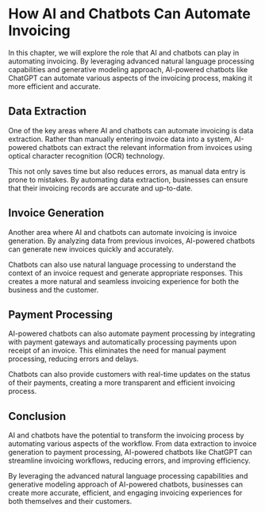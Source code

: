 How AI and Chatbots Can Automate Invoicing
========================================================================================================

In this chapter, we will explore the role that AI and chatbots can play in automating invoicing. By leveraging advanced natural language processing capabilities and generative modeling approach, AI-powered chatbots like ChatGPT can automate various aspects of the invoicing process, making it more efficient and accurate.

Data Extraction
---------------

One of the key areas where AI and chatbots can automate invoicing is data extraction. Rather than manually entering invoice data into a system, AI-powered chatbots can extract the relevant information from invoices using optical character recognition (OCR) technology.

This not only saves time but also reduces errors, as manual data entry is prone to mistakes. By automating data extraction, businesses can ensure that their invoicing records are accurate and up-to-date.

Invoice Generation
------------------

Another area where AI and chatbots can automate invoicing is invoice generation. By analyzing data from previous invoices, AI-powered chatbots can generate new invoices quickly and accurately.

Chatbots can also use natural language processing to understand the context of an invoice request and generate appropriate responses. This creates a more natural and seamless invoicing experience for both the business and the customer.

Payment Processing
------------------

AI-powered chatbots can also automate payment processing by integrating with payment gateways and automatically processing payments upon receipt of an invoice. This eliminates the need for manual payment processing, reducing errors and delays.

Chatbots can also provide customers with real-time updates on the status of their payments, creating a more transparent and efficient invoicing process.

Conclusion
----------

AI and chatbots have the potential to transform the invoicing process by automating various aspects of the workflow. From data extraction to invoice generation to payment processing, AI-powered chatbots like ChatGPT can streamline invoicing workflows, reducing errors, and improving efficiency.

By leveraging the advanced natural language processing capabilities and generative modeling approach of AI-powered chatbots, businesses can create more accurate, efficient, and engaging invoicing experiences for both themselves and their customers.
